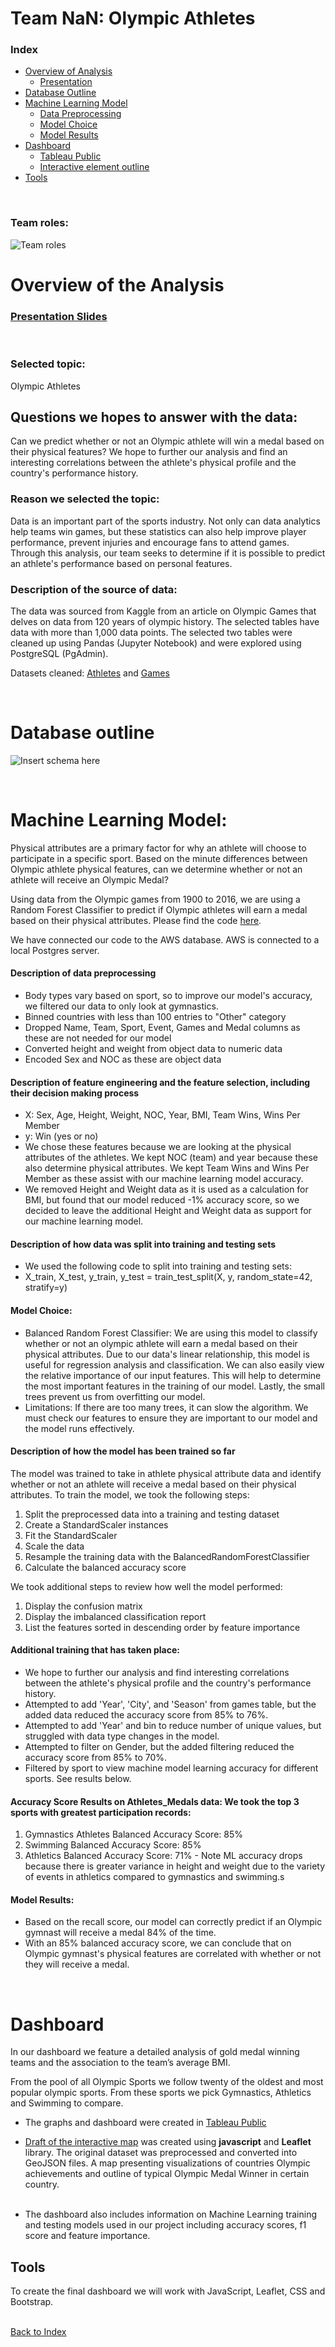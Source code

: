 
# **Team NaN: Olympic Athletes**

### Index
- [Overview of Analysis](#overview-of-the-analysis)
  - [Presentation](#presentation-slides)
- [Database Outline](#database-outline)
- [Machine Learning Model](#machine-learning-model)
  - [Data Preprocessing](#description-of-data-preprocessing)
  - [Model Choice](#model-choice)
  - [Model Results](#model-results)
- [Dashboard](#dashboard)
  - [Tableau Public](https://public.tableau.com/app/profile/ilias.rafailidis/viz/Olympians_16363169289870/Dashboard1?publish=yes)
  - [Interactive element outline](https://xenia-e.github.io/capstone/)
- [Tools](#tools) 
  
&ensp;

### Team roles:
![Team roles](https://github.com/xenia-e/capstone/blob/main/Report_images/Team_roles_w2.png)
&ensp;

# **Overview of the Analysis**

### [Presentation Slides](https://docs.google.com/presentation/d/1U52iM4x94LprbDG-jespGqqpqwhPP5E583R7NAPjWAU/edit#slide=id.gf795edcdee_0_325)
&ensp;

### **Selected topic**:

Olympic Athletes

## **Questions we hopes to answer with the data**: 

Can we predict whether or not an Olympic athlete will win a medal based on their physical features? We hope to further our analysis and find an interesting correlations between the athlete's physical profile and the country's performance history. 
 
### **Reason we selected the topic**: 

Data is an important part of the sports industry. Not only can data analytics help teams win games, but these statistics can also help improve player performance, prevent injuries and encourage fans to attend games. Through this analysis, our team seeks to determine if it is possible to predict an athlete's performance based on personal features.

### **Description of the source of data**: 

The data was sourced from Kaggle from an article on Olympic Games that delves on data from 120 years of olympic history. The selected tables have data with more than 1,000 data points. The selected two tables were cleaned up using Pandas (Jupyter Notebook) and were explored using PostgreSQL (PgAdmin). 

Datasets cleaned: [Athletes](https://github.com/xenia-e/capstone/blob/main/Resources/Final_athlete_clean_data.csv) and [Games](https://github.com/xenia-e/capstone/blob/main/Resources/olypic_games_clean.csv)

&ensp;

# Database outline 

![Insert schema here](https://github.com/xenia-e/capstone/blob/main/Database%20Schema/ERD.png)

&ensp;


# Machine Learning Model:
Physical attributes are a primary factor for why an athlete will choose to participate in a specific sport. Based on the minute differences between Olympic athlete physical features, can we determine whether or not an athlete will receive an Olympic Medal?

Using data from the Olympic games from 1900 to 2016, we are using a Random Forest Classifier to predict if Olympic athletes will earn a medal based on their physical attributes. Please find the code [here](https://github.com/xenia-e/capstone/blob/main/MachineLearning/Olympics_Machine_Learning_Model.ipynb).

We have connected our code to the AWS database. AWS is connected to a local Postgres server.

#### Description of data preprocessing  
* Body types vary based on sport, so to improve our model's accuracy, we filtered our data to only look at gymnastics. 
* Binned countries with less than 100 entries to "Other" category
* Dropped Name, Team, Sport, Event, Games and Medal columns as these are not needed for our model 
* Converted height and weight from object data to numeric data
* Encoded Sex and NOC as these are object data 

#### Description of feature engineering and the feature selection, including their decision making process  
* X: Sex, Age, Height, Weight, NOC, Year, BMI, Team Wins, Wins Per Member
* y: Win (yes or no) 
* We chose these features because we are looking at the physical attributes of the athletes. We kept NOC (team) and year because these also determine physical attributes. We kept Team Wins and Wins Per Member as these assist with our machine learning model accuracy. 
* We removed Height and Weight data as it is used as a calculation for BMI, but found that our model reduced -1% accuracy score, so we decided to leave the additional Height and Weight data as support for our machine learning model.

#### Description of how data was split into training and testing sets  
* We used the following code to split into training and testing sets:
* X_train, X_test, y_train, y_test = train_test_split(X, y, random_state=42, stratify=y)

#### Model Choice: 
* Balanced Random Forest Classifier: We are using this model to classify whether or not an olympic athlete will earn a medal based on their physical attributes. Due to our data's linear relationship, this model is useful for regression analysis and classification. We can also easily view the relative importance of our input features. This will help to determine the most important features in the training of our model. Lastly, the small trees prevent us from overfitting our model.  
* Limitations: If there are too many trees, it can slow the algorithm. We must check our features to ensure they are important to our model and the model runs effectively. 

#### Description of how the model has been trained so far 
The model was trained to take in athlete physical attribute data and identify whether or not an athlete will receive a medal based on their physical attributes. To train the model, we took the following steps:
1. Split the preprocessed data into a training and testing dataset
2. Create a StandardScaler instances
3. Fit the StandardScaler
4. Scale the data
5. Resample the training data with the BalancedRandomForestClassifier
6. Calculate the balanced accuracy score

We took additional steps to review how well the model performed:
1. Display the confusion matrix
2. Display the imbalanced classification report
3. List the features sorted in descending order by feature importance

#### Additional training that has taken place:
* We hope to further our analysis and find interesting correlations between the athlete's physical profile and the country's performance history.
* Attempted to add 'Year', 'City', and 'Season' from games table, but the added data reduced the accuracy score from 85% to 76%. 
* Attempted to add 'Year' and bin to reduce number of unique values, but struggled with data type changes in the model. 
* Attempted to filter on Gender, but the added filtering reduced the accuracy score from 85% to 70%. 
* Filtered by sport to view machine model learning accuracy for different sports. See results below.

#### Accuracy Score Results on Athletes_Medals data: We took the top 3 sports with greatest participation records:
1. Gymnastics Athletes Balanced Accuracy Score: 85% 
2. Swimming Balanced Accuracy Score: 85%
3. Athletics Balanced Accuracy Score: 71%  - Note ML accuracy drops because there is greater variance in height and weight due to the variety of events in athletics compared to gymnastics and swimming.s

#### Model Results: 
* Based on the recall score, our model can correctly predict if an Olympic gymnast will receive a medal 84% of the time.
* With an 85% balanced accuracy score, we can conclude that on Olympic gymnast's physical features are correlated with whether or not they will receive a medal.


&ensp;

# Dashboard
In our dashboard we feature a detailed analysis of gold medal winning teams and the association to the team’s average BMI. 

From the pool of all Olympic Sports we follow twenty of the oldest and most popular olympic sports. From these sports we pick Gymnastics, Athletics and Swimming to compare. 

- The graphs and dashboard were created in [Tableau Public](https://public.tableau.com/views/Olympians_16363169289870/TheOlympicGoldStandard)  

- [Draft of the interactive map](https://xenia-e.github.io/capstone/) was created using **javascript** and **Leaflet** library. The original dataset was preprocessed and converted into GeoJSON files. 
A map presenting visualizations of countries Olympic achievements and outline of typical Olympic Medal Winner in certain country.  
&ensp;  

- The dashboard also includes information on Machine Learning training and testing models used in our project including accuracy scores, f1 score and feature importance. 

## Tools
To create the final dashboard we will work with JavaScript, Leaflet, CSS and Bootstrap.  
&ensp;


[Back to Index](#index)

